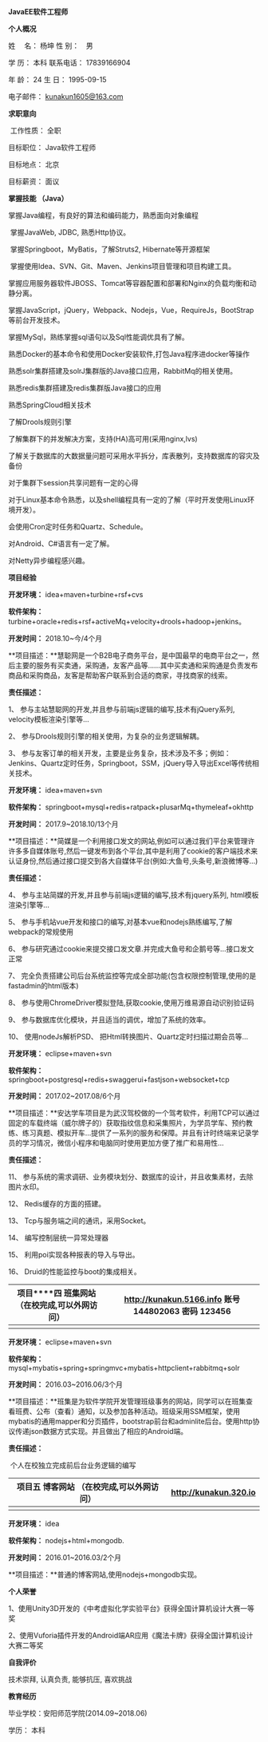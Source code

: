 **JavaEE软件工程师**

 **个人概况**　　　　　　　　　　　　　　      　　　　　　　　　　　　　　　　　          

姓　  名：  杨坤					性    别：　男		

学    历：  本科					联系电话：  17839166904

年    龄：  24                        生    日：  1995-09-15

电子邮件：  kunakun1605@163.com

  **求职意向**　　　　　　　　　　　　　　　　　　　　　　　     　                        

​    工作性质：  全职

目标职位：  Java软件工程师

目标地点：  北京

目标薪资：  面议

**掌握技能 （Java）** 　　　　　　　　　　　　　　　　　　　　　　　　　　　　　　          

掌握Java编程，有良好的算法和编码能力，熟悉面向对象编程

​    掌握JavaWeb, JDBC, 熟悉Http协议。

​    掌握Springboot，MyBatis，了解Struts2, Hibernate等开源框架

​    掌握使用Idea、SVN、Git、Maven、Jenkins项目管理和项目构建工具。

掌握应用服务器软件JBOSS、Tomcat等容器配置和部署和Nginx的负载均衡和动静分离。

​    掌握JavaScript，jQuery，Webpack、Nodejs，Vue，RequireJs，BootStrap等前台开发技术。

掌握MySql，熟练掌握sql语句以及Sql性能调优具有了解。

熟悉Docker的基本命令和使用Docker安装软件,打包Java程序进docker等操作

熟悉solr集群搭建及solrJ集群版的Java接口应用，RabbitMq的相关使用。

熟悉redis集群搭建及redis集群版Java接口的应用

熟悉SpringCloud相关技术

了解Drools规则引擎

了解集群下的并发解决方案，支持(HA)高可用(采用nginx,lvs)

了解关于数据库的大数据量问题可采用水平拆分，库表散列，支持数据库的容灾及备份

对于集群下session共享问题有一定的心得

对于Linux基本命令熟悉，以及shell编程具有一定的了解（平时开发使用Linux环境开发）。

会使用Cron定时任务和Quartz、Schedule。

对Android、C#语言有一定了解。

对Netty异步编程感兴趣。

 

**项目经验**　   　　　　　　        　　　　　　　　　　    　  　　　　　　 　　　　    

 

**开发****环境****：** idea+maven+turbine+rsf+cvs

**软件架构：** turbine+oracle+redis+rsf+activeMq+velocity+drools+hadoop+jenkins。

**开发时间：** 2018.10~今/4个月

**项目描述：**慧聪网是一个B2B电子商务平台，是中国最早的电商平台之一，然后主要的服务有买卖通，采购通，友客产品等......其中买卖通和采购通是负责发布商品和采购商品，友客是帮助客户联系到合适的商家，寻找商家的线索。

**责任描述：** 

1、 参与主站慧聪网的开发,并且参与前端js逻辑的编写,技术有jQuery系列, velocity模板渲染引擎等…

2、 参与Drools规则引擎的相关使用，为复杂的业务逻辑解耦。

3、 参与友客订单的相关开发，主要是业务复杂，技术涉及不多；例如：Jenkins、Quartz定时任务，Springboot，SSM，jQuery导入导出Excel等传统相关技术。

 

**开发****环境****：** idea+maven+svn

**软件架构：** springboot+mysql+redis+ratpack+plusarMq+thymeleaf+okhttp

**开发时间：** 2017.9~2018.10/13个月

**项目描述：**简媒是一个利用接口发文的网站,例如可以通过我们平台来管理许许多多自媒体账号,然后一键发布到各个平台,其中是利用了cookie的客户端技术来认证身份,然后通过接口提交到各大自媒体平台(例如:大鱼号,头条号,新浪微博等…)

**责任描述：** 

4、 参与主站简媒的开发,并且参与前端js逻辑的编写,技术有jquery系列, html模板渲染引擎等…

5、 参与手机站vue开发和接口的编写,对基本vue和nodejs熟练编写,了解webpack的常规使用

6、 参与研究通过cookie来提交接口发文章.并完成大鱼号和企鹅号等…接口发文正常

7、 完全负责搭建公司后台系统监控等完成全部功能(包含权限控制管理,使用的是fastadmin的html版本)

8、 参与使用ChromeDriver模拟登陆,获取cookie,使用万维易源自动识别验证码

9、 参与数据库优化模块，并且适当的调优，增加了系统的效率。

10、 使用nodeJs解析PSD、 把Html转换图片、Quartz定时扫描过期会员等…

 

**开发****环境****：** eclipse+maven+svn

**软件架构：** springboot+postgresql+redis+swaggerui+fastjson+websocket+tcp

**开发时间：** 2017.02~2017.08/6个月

**项目描述：**安达学车项目是为武汉驾校做的一个驾考软件，利用TCP可以通过固定的车载终端（威尔牌子的）获取指纹信息和采集照片，为学员学车、预约教练、练习真题、模拟开车...提供了一系列的服务和保障。并且有计时终端来记录学员的学习情况，微信小程序和电脑同时使用更加方便了推广和易用性…

**责任描述：** 

11、 参与系统的需求调研、业务模块划分、数据库的设计，并且收集素材，去除图片水印。

12、 Redis缓存的方面的搭建。

13、 Tcp与服务端之间的通讯，采用Socket。

14、 编写控制层统一异常处理器

15、 利用poi实现各种报表的导入与导出。

16、 Druid的性能监控与boot的集成相关。

| **项目****四**  **班集网站 （在校完成,可以外网访问）** | <http://kunakun.5166.info> 账号144802063 密码 123456 |
| ------------------------------------------------------ | ---------------------------------------------------- |
|                                                        |                                                      |

**开发****环境****：** eclipse+maven+svn

**软件架构：** mysql+mybatis+spring+springmvc+mybatis+httpclient+rabbitmq+solr

**开发时间：** 2016.03~2016.06/3个月

**项目描述：**班集是为软件学院开发管理班级事务的网站，同学可以在班集查看班费、公布（查看）通知，以及参加各种活动。班级采用SSM框架，使用mybatis的通用mapper和分页插件，bootstrap前台和adminlite后台。使用http协议传递json数据方式实现。并且做出了相应的Android端。

**责任描述：** 

​	个人在校独立完成前后台业务逻辑的编写

| **项目五  博客网站 （在校完成,可以外网访问）** | <http://kunakun.320.io> |
| ---------------------------------------------- | ----------------------- |
|                                                |                         |

**开发****环境****：** idea

**软件架构：** nodejs+html+mongodb.

**开发时间：** 2016.01~2016.03/2个月

**项目描述：**普通的博客网站,使用nodejs+mongodb实现。

**个人荣誉**　   　　　　　　        　　　　       　　　　　　　　　　　　　 　　　　    

   1、使用Unity3D开发的《中考虚拟化学实验平台》获得全国计算机设计大赛一等奖

   2、使用Vuforia插件开发的Android端AR应用《魔法卡牌》获得全国计算机设计大赛二等奖

**自我评价**　   　　　　　　        　　　　　　　　　　　　　　　　　 　　　　    

 技术崇拜, 认真负责, 能够抗压, 喜欢挑战

**教育经历**   　　　　　　        　　　　　　　　　　　　　　　　　 　　　　    

 毕业学校：安阳师范学院(2014.09~2018.06)

学历：    本科

 

 
